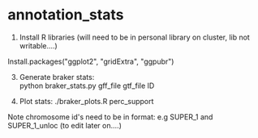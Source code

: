 # annotation_stats

1. Install R libraries (will need to be in personal library on cluster, lib not writable....)


Install.packages("ggplot2", "gridExtra", "ggpubr")


3. Generate braker stats:        
        python braker_stats.py gff_file  gtf_file ID
        
4. Plot stats: 
        ./braker_plots.R perc_support
        
        
Note chromosome id's need to be in format: e.g SUPER_1  and SUPER_1_unloc (to edit later on....)


